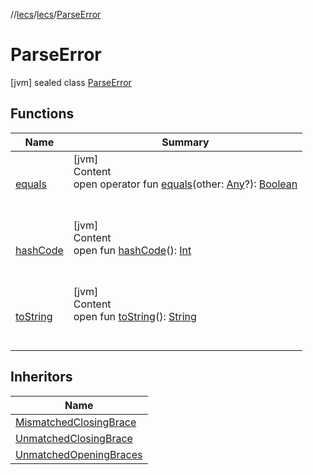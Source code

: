 //[lecs](../../index.md)/[lecs](../index.md)/[ParseError](index.md)



# ParseError  
 [jvm] sealed class [ParseError](index.md)   


## Functions  
  
|  Name|  Summary| 
|---|---|
| <a name="kotlin/Any/equals/#kotlin.Any?/PointingToDeclaration/"></a>[equals](../-token/index.md#%5Bkotlin%2FAny%2Fequals%2F%23kotlin.Any%3F%2FPointingToDeclaration%2F%5D%2FFunctions%2F-1033547195)| <a name="kotlin/Any/equals/#kotlin.Any?/PointingToDeclaration/"></a>[jvm]  <br>Content  <br>open operator fun [equals](../-token/index.md#%5Bkotlin%2FAny%2Fequals%2F%23kotlin.Any%3F%2FPointingToDeclaration%2F%5D%2FFunctions%2F-1033547195)(other: [Any](https://kotlinlang.org/api/latest/jvm/stdlib/kotlin/-any/index.html)?): [Boolean](https://kotlinlang.org/api/latest/jvm/stdlib/kotlin/-boolean/index.html)  <br><br><br>
| <a name="kotlin/Any/hashCode/#/PointingToDeclaration/"></a>[hashCode](../-token/index.md#%5Bkotlin%2FAny%2FhashCode%2F%23%2FPointingToDeclaration%2F%5D%2FFunctions%2F-1033547195)| <a name="kotlin/Any/hashCode/#/PointingToDeclaration/"></a>[jvm]  <br>Content  <br>open fun [hashCode](../-token/index.md#%5Bkotlin%2FAny%2FhashCode%2F%23%2FPointingToDeclaration%2F%5D%2FFunctions%2F-1033547195)(): [Int](https://kotlinlang.org/api/latest/jvm/stdlib/kotlin/-int/index.html)  <br><br><br>
| <a name="kotlin/Any/toString/#/PointingToDeclaration/"></a>[toString](../-token/index.md#%5Bkotlin%2FAny%2FtoString%2F%23%2FPointingToDeclaration%2F%5D%2FFunctions%2F-1033547195)| <a name="kotlin/Any/toString/#/PointingToDeclaration/"></a>[jvm]  <br>Content  <br>open fun [toString](../-token/index.md#%5Bkotlin%2FAny%2FtoString%2F%23%2FPointingToDeclaration%2F%5D%2FFunctions%2F-1033547195)(): [String](https://kotlinlang.org/api/latest/jvm/stdlib/kotlin/-string/index.html)  <br><br><br>


## Inheritors  
  
|  Name| 
|---|
| <a name="lecs/MismatchedClosingBrace///PointingToDeclaration/"></a>[MismatchedClosingBrace](../-mismatched-closing-brace/index.md)
| <a name="lecs/UnmatchedClosingBrace///PointingToDeclaration/"></a>[UnmatchedClosingBrace](../-unmatched-closing-brace/index.md)
| <a name="lecs/UnmatchedOpeningBraces///PointingToDeclaration/"></a>[UnmatchedOpeningBraces](../-unmatched-opening-braces/index.md)

